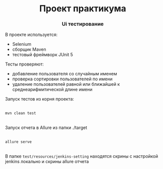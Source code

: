 <h1 align="center">Проект практикума</h1>
<h3 align="center">Ui тестирование</h3>

<p>
В проекте используется:
</p> 
<ul>
<li>
Selenium
</li>
<li>
сборщик Maven
</li>
<li>
тестовый фреймворк JUnit 5
</li>
</ul>
<p>
Тесты проверяют:
</p>
<ul>
<li>
добавление пользователя со случайным именем
</li>
<li>
проверка сортировки пользователей по имени
</li>
<li>
удаление пользователей равной или ближайшей к среднеарифмитической длине имени
</li>
</ul>  
<p>
Запуск тестов из корня проекта:
</p>
<br>
<code>mvn clean test</code>
<p>
<br>
Запуск отчета в Allure из папки ./target
</p>
<br>
<code>allure serve</code>
<br>
<br>

<p>
В папке <code>test/resources/jenkins-setting</code> находятся скрины с настройкой jenkins локально и скрины allure отчета
</p>

